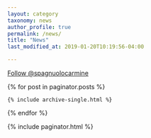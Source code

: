 ```yaml
---
layout: category
taxonomy: news
author_profile: true
permalink: /news/
title: "News"
last_modified_at: 2019-01-20T10:19:56-04:00

---
```




<!-- Place this tag in your head or just before your close body tag. -->
<script async defer src="https://buttons.github.io/buttons.js"></script>
<!-- Place this tag where you want the button to render. -->
<a class="github-button" href="https://github.com/spagnuolocarmine" data-size="large" aria-label="Follow @spagnuolocarmine on GitHub">Follow @spagnuolocarmine</a>
<!-- Place this tag where you want the button to render. -->

{% for post in paginator.posts %}

  	{% include archive-single.html %}

{% endfor %}

{% include paginator.html %}